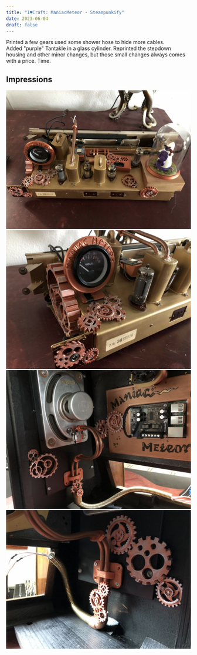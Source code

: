 ```yaml
---
title: "I♥Craft: ManiacMeteor - Steampunkify"
date: 2023-06-04
draft: false
---
```


Printed a few gears used some shower hose to hide more cables.\
Added "purple" Tantakle in a glass cylinder.
Reprinted the stepdown housing and other minor changes, but those small changes always comes with a price. Time.


## Impressions


![The Base](/assets/pix/ManiacMeteor_Steampunk01.JPG)\
![Base left](/assets/pix/ManiacMeteor_Steampunk02.JPG)\
![Inside left](/assets/pix/ManiacMeteor_Steampunk03.JPG)\
![Inside right](/assets/pix/ManiacMeteor_Steampunk04.JPG)